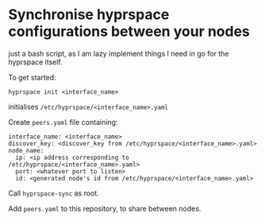# Synchronise hyprspace configurations between your nodes

just a bash script, as I am lazy implement things I need in go for the
hyprspace itself.

To get started:
```
hyprspace init <interface_name>
```
initialises `/etc/hyprspace/<interface_name>.yaml`

Create `peers.yaml` file containing:
```
interface_name: <interface_name>
discover_key: <discover_key from /etc/hyprspace/<interface_name>.yaml>
node_name:
  ip: <ip address corresponding to /etc/hyprspace/<interface_name>.yaml>
  port: <whatever port to listen>
  id: <generated node's id from /etc/hyprspace/<interface_name>.yaml>
```

Call `hyprspace-sync` as root.

Add `peers.yaml` to this repository, to share between nodes.
